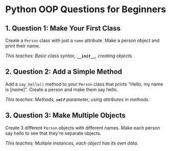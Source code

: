# Python OOP Questions for Beginners

## 1. Question 1: Make Your First Class

Create a `Person` class with just a `name` attribute. Make a person object and print their name.

*This teaches: Basic class syntax, **`__init__`**, creating objects.*

## 2. Question 2: Add a Simple Method

Add a `say_hello()` method to your `Person` class that prints "Hello, my name is [name]". Create a person and make them say hello.

*This teaches: Methods, **`self`** parameter, using attributes in methods.*

## 3. Question 3: Make Multiple Objects

Create 3 different `Person` objects with different names. Make each person say hello to see that they're separate objects.

*This teaches: Multiple instances, each object has its own data.*
